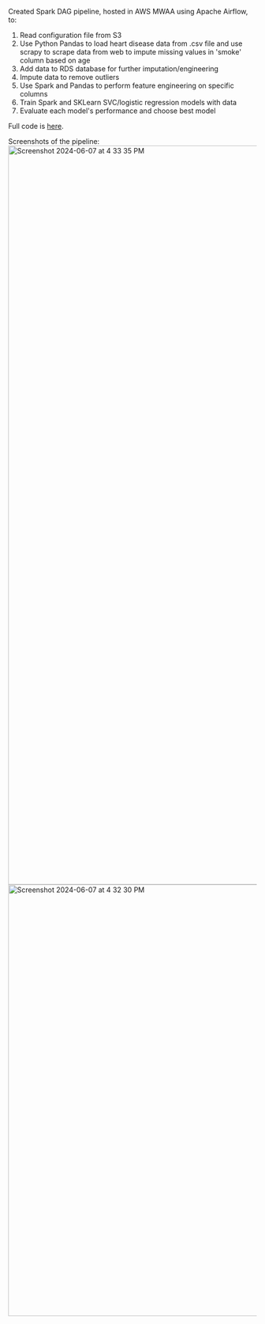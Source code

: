 Created Spark DAG pipeline, hosted in AWS MWAA using Apache Airflow, to:
1. Read configuration file from S3
2. Use Python Pandas to load heart disease data from .csv file and use scrapy to scrape data from web to impute missing values in 'smoke' column based on age
3. Add data to RDS database for further imputation/engineering
4. Impute data to remove outliers
5. Use Spark and Pandas to perform feature engineering on specific columns
6. Train Spark and SKLearn SVC/logistic regression models with data
7. Evaluate each model's performance and choose best model

Full code is [here](https://github.com/brennanb2025/DE300/tree/main/HW4).

Screenshots of the pipeline:
<img width="1495" alt="Screenshot 2024-06-07 at 4 33 35 PM" src="https://github.com/user-attachments/assets/39ba5f42-be11-4509-af17-e2c30ba19b69">
<img width="873" alt="Screenshot 2024-06-07 at 4 32 30 PM" src="https://github.com/user-attachments/assets/da01f3b1-4321-499a-99ec-21e9078572fc">
